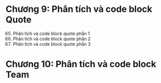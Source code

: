 # Chương 9: Phân tích và code block Quote
65. Phân tích và code block quote phần 1
66. Phân tích và code block quote phần 2
67. Phân tích và code block quote phần 3
# Chương 10: Phân tích và code block Team
